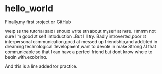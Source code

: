 # hello_world
Finally,my first project on GitHub

Welp as the tutorial said I should write sth about myself at here.
Hmmm not sure I'm good at self introduction...But I'll try.
Badly introverted,poor at interpersonal communication,good at messed up friendship,and addicted in dreaming technological development,want to devote in make Strong AI that communicable so that I can have a perfect friend but dont know where to begin with,exploring.

And this is a line added for practice.
